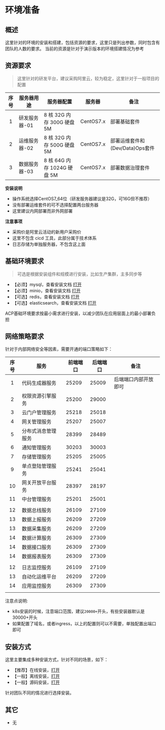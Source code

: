 # 环境准备

## 概述

这里针对的环境的安装和搭建，包括资源的要求，这里只是列出参数，同时包含有团队的人数的要求。
当前的资源是针对于演示版本的环境搭建情况为参考

## 资源要求

> 这里针对的研发平台，建议采购阿里云，较为稳定，这里针对于一般项目的配置

| 序号 | 服务器用途     | 服务器配置                | 服务器 | 备注                                   |
| :--: | -------------- | ------------------------- | ------ | -------------------------------------- |
|  1   | 研发服务器-01 | 8 核 32G 内存 300G 硬盘 5M | CentOS7.x  | 部署基础套件|
|  2   | 运维服务器-02 | 8 核 32G 内存 500G 硬盘 5M | CentOS7.x   | 部署运维套件和(Dev/Data)Ops套件|
|  3   | 数据服务器-03 | 8 核 64G 内存 1024G 硬盘 5M |  CentOS7.x | 部署数据治理套件|

 **安装说明**
 - 操作系统选择CentOS7_64位（研发服务器建议是32G，可16G但不推荐）
 - 没有部署运维套件的可不选择配置两台服务器
 - 这里建议内网部署而非外网部署

**注意事项**

- 采购价是阿里云活动的新用户采购价
- 这里不包含 cicd 工具，此部分属于技术体系
- 日志存储为单独服务器，不包含这上面

## 基础环境要求

> 可选是根据安装组件和规模进行安装，比如生产集群，主多同步等

- 【必须】mysql，查看安装文档 [打开][mysql]
- 【必须】minio，查看安装文档 [打开][minio]
- 【可选】redis，查看安装文档 [打开][redis]
- 【可选】elasticsearch，查看安装文档 [打开][elasticsearch]

ACP基础环境要求按最小需求进行安装，以减少团队在应用层面上的最小部署负担

[mysql]: /operation/08_mysql/01_MySQL单点安装.md
[redis]: /operation/06_redis/01_Redis单点安装.md
[minio]: /operation/27_minio/01_MinIO单机安装.md
[elasticsearch]: /operation/22_elk/04_elk单机版本安装.md


## 网络策略要求

针对于内部网络安全等因素，需要开通的端口策略如下：

| 序号 | 服务               | 前端端口 | 后端端口 | 备注 |
|:----:|--------------------|----------|----------|------|
| 1    | 代码生成器服务     | 25209    | 25009    |  后端端口内部开放即可    |
| 2    | 权限资源引擎服务   | 25200    | 29000    |      |
| 3    | 云门户管理服务     | 25218    | 25018    |      |
| 4    | 网关管理服务       | 25207    | 25007    |      |
| 5    | 分布式消息管理服务 | 28399    | 28489    |      |
| 6    | 通知管理服务       | 30203    | 30003    |      |
| 7    | 存储管理服务       | 25205    | 25005    |      |
| 9    | 单点登陆管理服务   | 25241    | 25041    |      |
| 10   | 网关开放平台服务   | 28397    | 28197    |      |
| 11   | 中台管理服务       | 25201    | 25001    |      |
|      |                    |          |          |
| 12   | 数据总线服务       | 26109    | 27109    |      |
| 13   | 数据上报服务     | 26209    | 27209    |      |
| 13   | 数据采集服务     | 26209    | 27209    |      |
| 14   | 数据计算服务       | 26309    | 27309    |      |
| 14   | 数据接口服务       | 26309    | 27309    |      |
| 14   | 数据报表服务       | 26309    | 27309    |      |
|      |                    |          |          |
| 12   | 日志监控服务       | 26109    | 27109    |      |
| 13   | 自动化运维平台     | 26209    | 27209    |      |
| 14   | 应用监控服务       | 26309    | 27309    |      |
|      |                    |          |          |    |

注意点说明:
- k8s安装的时候，注意端口范围，建议`20000+`开头，有些安装器默认是30000+开头
- 如果配置了域名，或者ingress，以上的配置则可以不需要，单独配置出端口即可

## 安装方式

这里主要集成多种安装方式，针对不同的场景，如下：

- 【推荐】在线安装，[打开][online_install]
- 【一般】离线安装，[打开][offline_install]
- 【一般】源码安装，[打开][source_install]

针对团队不同的情况进行选择安装。

[online_install]: /operation/81_install/21_安装流程.md
[offline_install]: /operation/81_install/25_Docker单独安装.md
[source_install]: /operation/81_install/24_Jenkinsfile安装.md

## 其它

- 无
